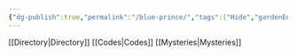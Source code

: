 ```yaml
---
{"dg-publish":true,"permalink":"/blue-prince/","tags":["Hide","gardenEntry"],"updated":"2025-04-12T14:57:34.606+01:00"}
---
```



[[Directory\|Directory]]
[[Codes\|Codes]]
[[Mysteries\|Mysteries]]

